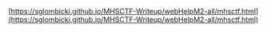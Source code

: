 [https://sglombicki.github.io/MHSCTF-Writeup/webHelpM2-all/mhsctf.html](https://sglombicki.github.io/MHSCTF-Writeup/webHelpM2-all/mhsctf.html)
